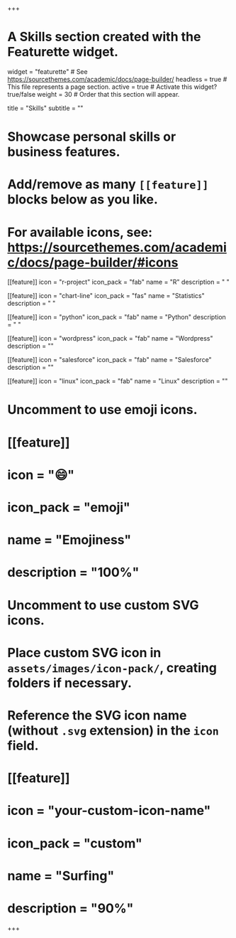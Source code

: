 +++
# A Skills section created with the Featurette widget.
widget = "featurette"  # See https://sourcethemes.com/academic/docs/page-builder/
headless = true  # This file represents a page section.
active = true  # Activate this widget? true/false
weight = 30  # Order that this section will appear.

title = "Skills"
subtitle = ""

# Showcase personal skills or business features.
# 
# Add/remove as many `[[feature]]` blocks below as you like.
# 
# For available icons, see: https://sourcethemes.com/academic/docs/page-builder/#icons

[[feature]]
  icon = "r-project"
  icon_pack = "fab"
  name = "R"
  description = " "
  
[[feature]]
  icon = "chart-line"
  icon_pack = "fas"
  name = "Statistics"
  description = " "  
  
[[feature]]
  icon = "python"
  icon_pack = "fab"
  name = "Python"
  description = " "
  
[[feature]]
  icon = "wordpress"
  icon_pack = "fab"
  name = "Wordpress"
  description = ""
  
[[feature]]
  icon = "salesforce"
  icon_pack = "fab"
  name = "Salesforce"
  description = ""  
  
[[feature]]
  icon = "linux"
  icon_pack = "fab"
  name = "Linux"
  description = ""

# Uncomment to use emoji icons.
# [[feature]]
#  icon = ":smile:"
#  icon_pack = "emoji"
#  name = "Emojiness"
#  description = "100%"  

# Uncomment to use custom SVG icons.
# Place custom SVG icon in `assets/images/icon-pack/`, creating folders if necessary.
# Reference the SVG icon name (without `.svg` extension) in the `icon` field.
# [[feature]]
#  icon = "your-custom-icon-name"
#  icon_pack = "custom"
#  name = "Surfing"
#  description = "90%"

+++
